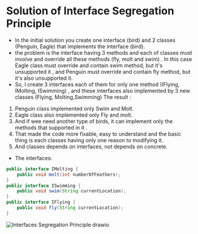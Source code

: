 # Solution of Interface Segregation Principle
* In the initial solution you create one interface (bird) and 2 classes (Penguin, Eagle) that implements the interface (bird).
* the problem is the interface having 3 methods and each of classes must involve and override all these methods (fly, molt and swim) .
In this case Eagle class must override and contain swim method, but it's unsupported it , and Penguin  must override and contain fly method, but it's also unsupported it.
* So, I create 3 interfaces each of them for only one method (IFlying, IMolting, ISwimming) , and these interfaces also implemented by 3 new classes (Flying, Molting,Swimming)
The result :
1. Penguin class implemented only Swim and Molt.
2. Eagle class also implemented only Fly and molt.
3. And if wee need another type of birds, it can implement only the methods that supported in it .
4. That made the code more fixable, easy to understand and the basic thing is each classes having only one reason to modifying it.
5. And classes depends on interfaces, not depends on concrete.

* The interfaces: 
```java
public interface IMolting {
    public void molt(int numberOfFeathers);
}
public interface ISwimming {
    public void swim(String currentLocation);
}
public interface IFlying {
    public void fly(String currentLocation);
}

```
![Interfaces Segregation Principle drawio](https://user-images.githubusercontent.com/92352860/196272634-c0794ea4-4fe6-4f9d-a3d3-b0a57a311bbb.png)
